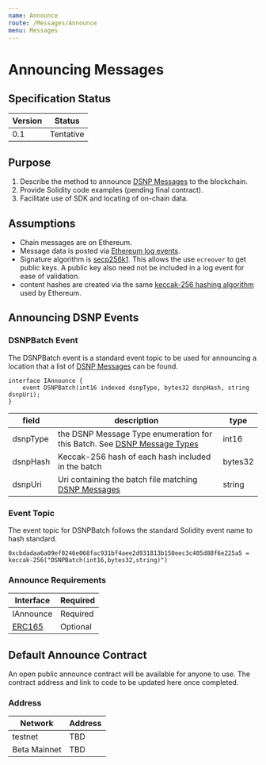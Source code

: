 ```yaml
---
name: Announce
route: /Messages/Announce
menu: Messages
---
```

# Announcing Messages

## Specification Status

| Version | Status |
---------- | ---------
| 0.1     | Tentative |

## Purpose
1. Describe the method to announce [DSNP Messages](/Messages/Overview) to the blockchain.
1. Provide Solidity code examples (pending final contract).
1. Facilitate use of SDK and locating of on-chain data.

## Assumptions
* Chain messages are on Ethereum.
* Message data is posted via [Ethereum log events](https://medium.com/mycrypto/understanding-event-logs-on-the-ethereum-blockchain-f4ae7ba50378).
* Signature algorithm is [secp256k1](https://en.bitcoin.it/wiki/Secp256k1). This allows the use `ecreover` to get public keys. A public key also need not be included in a log event for ease of validation.
* content hashes are created via the same [keccak-256 hashing algorithm](https://en.wikipedia.org/wiki/SHA-3) used by Ethereum.

## Announcing DSNP Events

### DSNPBatch Event

The DSNPBatch event is a standard event topic to be used for announcing a location that a list of [DSNP Messages](/Messages/Overview) can be found.

```solidity
interface IAnnounce {
    event DSNPBatch(int16 indexed dsnpType, bytes32 dsnpHash, string dsnpUri);
}
```

| field | description | type |
|-------|-------------|------|
| dsnpType | the DSNP Message Type enumeration for this Batch. See [DSNP Message Types](/Messages/Types)| int16 |
| dsnpHash | Keccak-256 hash of each hash included in the batch | bytes32 |
| dsnpUri | Uri containing the batch file matching [DSNP Messages](/Messages/Overview) | string |


### Event Topic

The event topic for DSNPBatch follows the standard Solidity event name to hash standard.
```
0xcbdadaa6a09ef0246e068fac931bf4aee2d931813b150eec3c405d88f6e225a5 = keccak-256("DSNPBatch(int16,bytes32,string)")
```

### Announce Requirements

| Interface | Required |
|-----------|----------|
| IAnnounce | Required |
| [ERC165](https://eips.ethereum.org/EIPS/eip-165) | Optional |

## Default Announce Contract

An open public announce contract will be available for anyone to use.
The contract address and link to code to be updated here once completed.

### Address

| Network | Address |
|---------|---------|
| testnet | TBD |
| Beta Mainnet | TBD |
